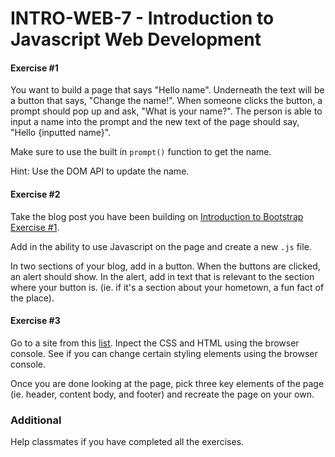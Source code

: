 # INTRO-WEB-7 - Introduction to Javascript Web Development

#### Exercise #1
You want to build a page that says "Hello name". Underneath the text will be a button that says, "Change the name!". 
When someone clicks the button, a prompt should pop up and ask, "What is your name?". The person is able to input a name into the prompt and the new text of the page should say, "Hello {inputted name}".

Make sure to use the built in `prompt()` function to get the name.

Hint: Use the DOM API to update the name.

#### Exercise #2

Take the blog post you have been building on [Introduction to Bootstrap Exercise #1](https://github.com/generation-org/INTRO-WEB/tree/master/INTRO-WEB-6%20Introduction%20To%20Bootstrap%20Framework#exercise-1).

Add in the ability to use Javascript on the page and create a new `.js` file.

In two sections of your blog, add in a button. When the buttons are clicked, an alert should show. In the alert, add in text that is relevant to the section where your button is. (ie. if it's a section about your hometown, a fun fact of the place).

#### Exercise #3

Go to a site from this [list](https://webdesignerwall.com/trends/30-truly-interactive-websites-built-css-javascript).
Inpect the CSS and HTML using the browser console. See if you can change certain styling elements using the browser console.

Once you are done looking at the page, pick three key elements of the page (ie. header, content body, and footer) and recreate the page on your own.

### Additional
Help classmates if you have completed all the exercises.
